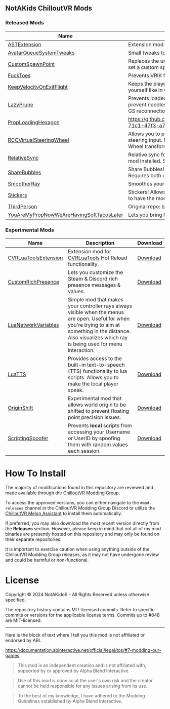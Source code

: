 ## NotAKids ChilloutVR Mods

<!-- BEGIN MOD LIST -->

### Released Mods

| Name | Description | Download |
|------|-------------|----------|
| [ASTExtension](ASTExtension/README.md) | Extension mod for [Avatar Scale Tool](https://github.com/NotAKidoS/AvatarScaleTool): | [Download](ASTExtension/ASTExtension.zip) |
| [AvatarQueueSystemTweaks](AvatarQueueSystemTweaks/README.md) | Small tweaks to the Avatar Queue System. | [Download](AvatarQueueSystemTweaks/AvatarQueueSystemTweaks.zip) |
| [CustomSpawnPoint](CustomSpawnPoint/README.md) | Replaces the unused Images button in the World Details page with a button to set a custom spawn point. | [Download](CustomSpawnPoint/CustomSpawnPoint.zip) |
| [FuckToes](FuckToes/README.md) | Prevents VRIK from autodetecting toes in HalfbodyIK. | [Download](FuckToes/FuckToes.zip) |
| [KeepVelocityOnExitFlight](KeepVelocityOnExitFlight/README.md) | Keeps the player's velocity when exiting flight mode. Makes it possible to fling yourself like in Garry's Mod. | [Download](KeepVelocityOnExitFlight/KeepVelocityOnExitFlight.zip) |
| [LazyPrune](LazyPrune/README.md) | Prevents loaded objects from immediately unloading on destruction. Should prevent needlessly unloading & reloading all avatars/props on world rejoin or GS reconnection. | [Download](LazyPrune/LazyPrune.zip) |
| [PropLoadingHexagon](PropLoadingHexagon/README.md) | https://github.com/NotAKidoS/NAK_CVR_Mods/assets/37721153/a892c765-71c1-47f3-a781-bdb9b60ba117 | [Download](PropLoadingHexagon/PropLoadingHexagon.zip) |
| [RCCVirtualSteeringWheel](RCCVirtualSteeringWheel/README.md) | Allows you to physically grab rigged RCC steering wheels in VR to provide steering input. No explicit setup required other than defining the Steering Wheel transform within the RCC component. | [Download](RCCVirtualSteeringWheel/RCCVirtualSteeringWheel.zip) |
| [RelativeSync](RelativeSync/README.md) | Relative sync for Movement Parent & Chairs. Requires both users to have the mod installed. Synced over Mod Network. | [Download](RelativeSync/RelativeSync.zip) |
| [ShareBubbles](ShareBubbles/README.md) | Share Bubbles! Allows you to drop down bubbles containing Avatars & Props. Requires both users to have the mod installed. Synced over Mod Network. | [Download](ShareBubbles/ShareBubbles.zip) |
| [SmootherRay](SmootherRay/README.md) | Smoothes your controller while the raycast lines are visible. | [Download](SmootherRay/SmootherRay.zip) |
| [Stickers](Stickers/README.md) | Stickers! Allows you to place small images on any surface. Requires both users to have the mod installed. Synced over Mod Network. | [Download](Stickers/Stickers.zip) |
| [ThirdPerson](ThirdPerson/README.md) | Original repo: https://github.com/oestradiol/CVR-Mods | [Download](ThirdPerson/ThirdPerson.zip) |
| [YouAreMyPropNowWeAreHavingSoftTacosLater](YouAreMyPropNowWeAreHavingSoftTacosLater/README.md) | Lets you bring held & attached props through world loads. | [Download](YouAreMyPropNowWeAreHavingSoftTacosLater/YouAreMyPropNowWeAreHavingSoftTacosLater.zip) |

### Experimental Mods

| Name | Description | Download |
|------|-------------|----------|
| [CVRLuaToolsExtension](.Experimental/CVRLuaToolsExtension/README.md) | Extension mod for [CVRLuaTools](https://github.com/NotAKidoS/CVRLuaTools) Hot Reload functionality. | [Download](.Experimental/CVRLuaToolsExtension/CVRLuaToolsExtension.zip) |
| [CustomRichPresence](.Experimental/CustomRichPresence/README.md) | Lets you customize the Steam & Discord rich presence messages & values. | [Download](.Experimental/CustomRichPresence/CustomRichPresence.zip) |
| [LuaNetworkVariables](.Experimental/LuaNetworkVariables/README.md) | Simple mod that makes your controller rays always visible when the menus are open. Useful for when you're trying to aim at something in the distance. Also visualizes which ray is being used for menu interaction. | [Download](.Experimental/LuaNetworkVariables/LuaNetworkVariables.zip) |
| [LuaTTS](.Experimental/LuaTTS/README.md) | Provides access to the built-in text-to-speech (TTS) functionality to lua scripts. Allows you to make the local player speak. | [Download](.Experimental/LuaTTS/LuaTTS.zip) |
| [OriginShift](.Experimental/OriginShift/README.md) | Experimental mod that allows world origin to be shifted to prevent floating point precision issues. | [Download](.Experimental/OriginShift/OriginShift.zip) |
| [ScriptingSpoofer](.Experimental/ScriptingSpoofer/README.md) | Prevents **local** scripts from accessing your Username or UserID by spoofing them with random values each session. | [Download](.Experimental/ScriptingSpoofer/ScriptingSpoofer.zip) |

<!-- END MOD LIST -->

# How To Install

The majority of modifications found in this repository are reviewed and made available through the [ChilloutVR Modding Group](https://discord.gg/dndGPM3bxu). 

To access the approved versions, you can either navigate to the `#mod-releases` channel in the ChilloutVR Modding Group Discord or utilize the [ChilloutVR Melon Assistant](https://github.com/knah/CVRMelonAssistant) to install them automatically.

If preferred, you may also download the most recent version directly from the **Releases** section. However, please keep in mind that not all of my mod binaries are presently hosted on this repository and may only be found on their separate repositories. 

It is important to exercise caution when using anything outside of the ChilloutVR Modding Group releases, as it may not have undergone review and could be harmful or non-functional.

# License

Copyright © 2024 NotAKidoS - All Rights Reserved unless otherwise specified.

The repository history contains MIT-licensed commits. Refer to specific commits or versions for the applicable license terms. Commits up to #848 are MIT-licensed.

---

Here is the block of text where I tell you this mod is not affiliated or endorsed by ABI.

https://documentation.abinteractive.net/official/legal/tos/#7-modding-our-games

> This mod is an independent creation and is not affiliated with, supported by or approved by Alpha Blend Interactive. 

> Use of this mod is done so at the user's own risk and the creator cannot be held responsible for any issues arising from its use.

> To the best of my knowledge, I have adhered to the Modding Guidelines established by Alpha Blend Interactive.
